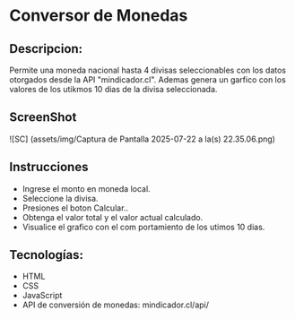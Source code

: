 # Conversor de Monedas

## Descripcion:
Permite una moneda nacional hasta 4 divisas seleccionables con los datos otorgados desde la API "mindicador.cl". 
Ademas genera un garfico con los valores de los utikmos 10 dias de la divisa seleccionada.

## ScreenShot
![SC] (assets/img/Captura de Pantalla 2025-07-22 a la(s) 22.35.06.png)

## Instrucciones
- Ingrese el monto en moneda local.
- Seleccione la divisa.
- Presiones el boton Calcular..
- Obtenga el valor total y el valor actual calculado.
- Visualice el grafico con el com portamiento de los utimos 10 dias.

## Tecnologías:
- HTML
- CSS
- JavaScript
- API de conversión de monedas: mindicador.cl/api/